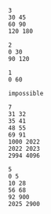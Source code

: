 ```input1
3
30 45
60 90
120 180

```

```output1
2
0 30
90 120

```

```input2
1
0 60

```

```output2
impossible

```

```input3
7
31 32
35 41
48 55
69 91
1000 2022
2022 2023
2994 4096

```

```output3
5
0 5
10 28
56 68
92 900
2025 2900

```

